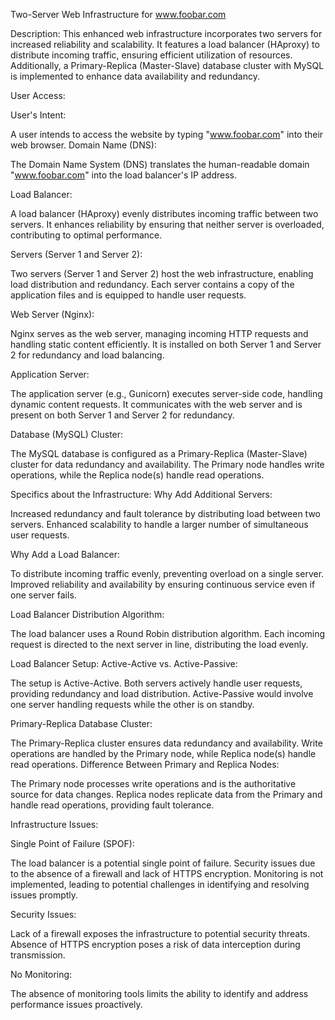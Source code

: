 Two-Server Web Infrastructure for www.foobar.com

Description:
This enhanced web infrastructure incorporates two servers for increased reliability and scalability. It features a load balancer (HAproxy) to distribute incoming traffic, ensuring efficient utilization of resources. Additionally, a Primary-Replica (Master-Slave) database cluster with MySQL is implemented to enhance data availability and redundancy.

User Access:

User's Intent:

A user intends to access the website by typing "www.foobar.com" into their web browser.
Domain Name (DNS):

The Domain Name System (DNS) translates the human-readable domain "www.foobar.com" into the load balancer's IP address.


Load Balancer:

A load balancer (HAproxy) evenly distributes incoming traffic between two servers.
It enhances reliability by ensuring that neither server is overloaded, contributing to optimal performance.


Servers (Server 1 and Server 2):

Two servers (Server 1 and Server 2) host the web infrastructure, enabling load distribution and redundancy.
Each server contains a copy of the application files and is equipped to handle user requests.


Web Server (Nginx):

Nginx serves as the web server, managing incoming HTTP requests and handling static content efficiently.
It is installed on both Server 1 and Server 2 for redundancy and load balancing.


Application Server:

The application server (e.g., Gunicorn) executes server-side code, handling dynamic content requests.
It communicates with the web server and is present on both Server 1 and Server 2 for redundancy.


Database (MySQL) Cluster:

The MySQL database is configured as a Primary-Replica (Master-Slave) cluster for data redundancy and availability.
The Primary node handles write operations, while the Replica node(s) handle read operations.


Specifics about the Infrastructure:
Why Add Additional Servers:

Increased redundancy and fault tolerance by distributing load between two servers.
Enhanced scalability to handle a larger number of simultaneous user requests.

Why Add a Load Balancer:

To distribute incoming traffic evenly, preventing overload on a single server.
Improved reliability and availability by ensuring continuous service even if one server fails.

Load Balancer Distribution Algorithm:

The load balancer uses a Round Robin distribution algorithm.
Each incoming request is directed to the next server in line, distributing the load evenly.

Load Balancer Setup: Active-Active vs. Active-Passive:

The setup is Active-Active.
Both servers actively handle user requests, providing redundancy and load distribution.
Active-Passive would involve one server handling requests while the other is on standby.

Primary-Replica Database Cluster:

The Primary-Replica cluster ensures data redundancy and availability.
Write operations are handled by the Primary node, while Replica node(s) handle read operations.
Difference Between Primary and Replica Nodes:

The Primary node processes write operations and is the authoritative source for data changes.
Replica nodes replicate data from the Primary and handle read operations, providing fault tolerance.



Infrastructure Issues:

Single Point of Failure (SPOF):

The load balancer is a potential single point of failure.
Security issues due to the absence of a firewall and lack of HTTPS encryption.
Monitoring is not implemented, leading to potential challenges in identifying and resolving issues promptly.

Security Issues:

Lack of a firewall exposes the infrastructure to potential security threats.
Absence of HTTPS encryption poses a risk of data interception during transmission.


No Monitoring:

The absence of monitoring tools limits the ability to identify and address performance issues proactively.
